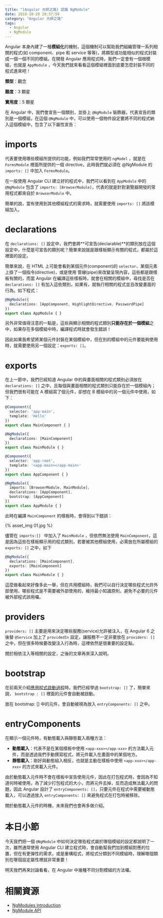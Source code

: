 ```yaml
---
title: "[Angular 大師之路] 認識 NgModule"
date: 2018-10-20 20:57:59
category: "Angular 大師之路"
tags:
  - Angular
  - NgModule
---
```


Angular 本身內建了一種**模組化**的機制，這個機制可以幫助我們組織管理一系列相關的程式(如 component、pipe 和 service 等等)，將類型或功能相似的程式封裝成一個一個不同的模組。在開發 Angular 應用程式時，我們一定會有一個根模組，也就是 `AppModule` ，今天我們就來看看這個模組裡面到底要怎麼封裝不同的程式進來吧！

<!-- more -->

**類型**：觀念

**難度**：3 顆星

**實用度**：5 顆星

在 Angular 中，我們會宣告一個類別，並掛上 `@NgModule` 裝飾器，代表宣告的類別是一個模組，在這個 `@NgModule` 中，可以使用一個物件設定要將不同的程式納入這個模組中，包含了以下屬性宣告：

# imports

代表要使用哪些模組所提供的功能，例如我們常常使用的 `ngModel` ，就是在 `FormsModule` 裡面所提供的一個 directive，此時我們就必須在 @NgModule 的 `imports: []` 中加入 `FormsModule`。

在一般使用 Angular CLI 建立好的程式中，我們可以看到在 `AppModule` 中的 `@NgModule` 包含了 `imports: [BrowserModule]`，代表的就是針對瀏覽器開發的常用程式都來自於 `BrowserModule` 中。

簡單的說，當有使用到其他模組程式的需求時，就需要使用 `imports: []` 將該模組加入。

  # declarations

在 `declarations: []` 設定中，我們會將**可宣告(declarable)**的類別放在這個設定中，什麼是可宣告的類別呢？簡單來說就是跟樣板顯示有關的程式，都屬於這裡面的設定。

簡單來說，在 HTML 上可能會看到某個元件(component)的 `selector`、某個元素上掛了一個指令(directive)，或是使用 管線(pipe)來改變呈現內容，這些都是跟樣板有關的，而當 Angular 在編譯這些樣板時，就會在相關的模組中，尋找是否在 `declarations: []` 有加入這些類別，如果有，就執行相關的程式並且改變畫面的行為。如下程式：

```typescript
@NgModule({
  declarations: [AppComponent, HighlightDirective, PasswordPipe]
})
export class AppModule { }
```

另外非常值得注意的一點是，這些與顯示相關的程式類別**只能存在於一個模組**之中，如果存在多個模組中時，編譯程式時就會發生錯誤！

因此如果我希望將某個元件封裝在某個模組中，但在別的模組中的元件要能夠使用時，就需要使用另一個設定：`exports: []`。

# exports

在上一節中，我們已經知道 Angular 中的與畫面相關的程式類別必須放在 `declarations: []` 之中，且每個與畫面相關的程式類別只能存在於一個模組內；但我們很有可能在 A 模組寫了個元件，卻想在 B 模組中的另一個元件中使用，如下：

```typescript
@Component({
  selector: 'app-main',
  template: 'Hello'
})
export class MainComponent { }

@NgModule({
  declarations: [MainComponent]
})
export class MainModule { }

@Component({
  selector: 'app-root',
  template: '<app-main></app-main>'
})
export class AppComponent { }

@NgModule({
  imports: [BrowserModule, MainModule],
  declarations: [AppComponent],
  bootstrap: [AppComponent]
})
export class AppModule { }
```

此時在編譯 `MainComponent` 的樣板時，會得到以下錯誤：

{% asset_img 01.jpg %}

儘管在 `imports:[] ` 中加入了 `MainModule` ，但依然無法使用 `MainComponent`，這是因為這些在樣板顯示用的程式類別，若要被其他模組使用，必需放在所屬模組的 `exports: []` 之中，如下

```typescript
@NgModule({
  declarations: [MainComponent],
  exports: [MainComponent]
})
export class MainModule { }
```

這麼做看起來好像多此一舉，但在共用模組時，我們可以自行決定哪些程式允許外部使用，哪些程式是不需要被外部使用的，維持最小知識原則，避免不必要的元件被外部程式誤用囉。

# providers

`providers: []` 主要是用來決定哪些服務(service)允許被注入，在 Angular 6 之後替 `@Service` 加上了 `providedIn` 設定，讓服務不一定非要放在 `providers: []` 之中，但在很多時候要改變注入行為時，這裡依然是很重要的設定點。

關於相依注入等相關的設定，之後的文章再來深入說明。

# bootstrap

在前兩天介紹[應用程式啟動過程](https://wellwind.idv.tw/blog/2018/10/18/mastering-angular-03-application-start/)時，我們已經學過 `bootstrap: []` 了，簡單來說， `bootstrap : []` 裡面的元件會自動被啟動。

放在 bootstrap: [] 中的元件，會自動被視為放入 `entryComponents: []` 之中。

# entryComponents

在顯示一個元件時，有動態載入與靜態載入兩種方法：

- **動態載入**：代表不是在某個樣板中使用 `<app-xxx></app-xxx>` 的方法載入元件，而是透過我們手動撰寫程式，將元件載入在畫面中的某個地方。
- **靜態載入**：剛好與動態組入相反，也就是主動在樣板中使用 `<app-xxx></app-xxx>` 的方式來載入元件。

由於動態載入元件時不會在樣板中宣告使用元件，因此在打包程式時，會因為不知道何時被使用，為了減少打包程式的大小，而將元件去掉，反而造成無法載入的問題，因此 Angular 設計了 `entryComponents: []`，只要元件在程式中需要被動態載入，可以透過放入 `entryComponents: []` 來避免程式在打包時被移除。

關於動態載入元件的時機，未來我們也會再多做介紹。

# 本日小節

今天我們把一個 `@NgModule` 中如何決定哪些程式屬於哪個模組的設定都說明了一次，雖然通常使用 Angular CLI 建立程式時，會自動幫我們加到模組對應的位置，但在有更彈性的需求，或是重構程式，將程式分類到不同模組時，理解哪個類別在哪個設定屬性裡就非常重要！

明天我們再來討論看看，在 Angular 中幾種不同分割模組的方法囉。

# 相關資源

- [NgModules Introduction](https://angular.io/guide/ngmodules)
- [NgModule API](https://angular.io/guide/ngmodule-ap)
